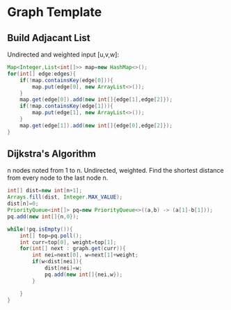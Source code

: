 # Graph Template

## Build Adjacant List

Undirected and weighted input [u,v,w]:

```java
Map<Integer,List<int[]>> map=new HashMap<>();
for(int[] edge:edges){
    if(!map.containsKey(edge[0])){
        map.put(edge[0], new ArrayList<>());
    }
    map.get(edge[0]).add(new int[]{edge[1],edge[2]});
    if(!map.containsKey(edge[1])){
        map.put(edge[1], new ArrayList<>());
    }
    map.get(edge[1]).add(new int[]{edge[0],edge[2]});
}
```

## Dijkstra's Algorithm
n nodes noted from 1 to n. Undirected, weighted. Find the shortest distance from every node to the last node n.

```java
int[] dist=new int[n+1];
Arrays.fill(dist, Integer.MAX_VALUE);
dist[n]=0;
PriorityQueue<int[]> pq=new PriorityQueue<>((a,b) -> (a[1]-b[1]));
pq.add(new int[]{n,0});

while(!pq.isEmpty()){
    int[] top=pq.poll();
    int curr=top[0], weight=top[1];
    for(int[] next : graph.get(curr)){
        int nei=next[0], w=next[1]+weight;
        if(w<dist[nei]){
            dist[nei]=w;
            pq.add(new int[]{nei,w});
        }

    }
}
```

